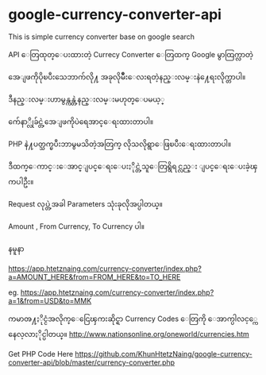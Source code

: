 # google-currency-converter-api
This is simple currency converter base on google search

API ေတြထုတ္ေပးထားတဲ့ Currecy Converter ေတြထက္ Google မွာထြက္လာတဲ့

အေျဖကိုပိုၿပီးသေဘာက်လို႔ အခုလိုမ်ိဳးေလးရတဲ့နည္းလမ္းနဲ႔ေရးလိုက္တာပါ။

ဒီနည္းလမ္းဟာမွန္ကန္တဲ့နည္းလမ္းမဟုတ္ေပမယ့္

က်ေနာ္လိုခ်င္တဲ့အေျဖကိုပဲရေအာင္ေရးထားတာပါ။

PHP နဲ႔ပတ္သက္ၿပီးဘာမွမသိတဲ့အတြက္ လိုသလိုရွာေဖြၿပီးေရးထားတာပါ။

ဒီထက္ေကာင္းေအာင္ျပင္ေရးေပးႏိုင္တဲ့သူေတြရွိရင္လည္း ျပင္ေရးေပးခဲ့ၾကပါဦး။

Request လုပ္တဲ့အခါ Parameters သုံးခုလိုအပ္ပါတယ္။

Amount , From Currency, To Currency ပါ။

နမူနာ

https://app.htetznaing.com/currency-converter/index.php?a=AMOUNT_HERE&from=FROM_HERE&to=TO_HERE

eg. https://app.htetznaing.com/currency-converter/index.php?a=1&from=USD&to=MMK

ကမာၻ႔ႏိုင္ငံအလိုက္ေငြေၾကးဆိုင္ရာ Currency Codes ေတြကို
ေအာက္ပါလင့္ကေနေလ့လာႏိုင္ပါတယ္။
http://www.nationsonline.org/oneworld/currencies.htm

Get PHP Code Here
https://github.com/KhunHtetzNaing/google-currency-converter-api/blob/master/currency-converter.php
